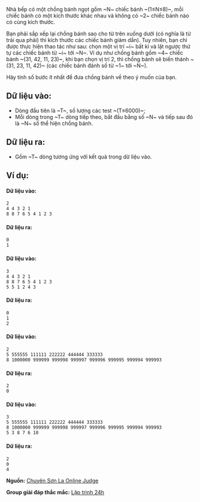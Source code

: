 Nhà bếp có một chồng bánh ngọt gồm ~N~ chiếc bánh ~(1≤N≤8)~, mỗi chiếc bánh có một kích thước khác nhau và không có ~2~ chiếc bánh nào có cùng kích thước.

Bạn phải sắp xếp lại chồng bánh sao cho từ trên xuống dưới (có nghĩa là từ trái qua phải) thì kích thước các chiếc bánh giảm dần). Tuy nhiên, bạn chỉ được thực hiện thao tác như sau: chọn một vị trí ~i~ bất kì và lật ngược thứ tự các chiếc bánh từ ~i~ tới ~N~. Ví dụ như chồng bánh gồm ~4~ chiếc bánh ~(31, 42, 11, 23)~, khi bạn chọn vị trí 2, thì chồng bánh sẽ biến thánh ~(31, 23, 11, 42)~ (các chiếc bánh đánh số từ ~1~ tới ~N~).

Hãy tính số bước ít nhất để đưa chồng bánh về theo ý muốn của bạn.

## Dữ liệu vào:
- Dòng đầu tiên là ~T~, số lượng các test ~(T≤6000)~;
- Mỗi dòng trong ~T~ dòng tiếp theo, bắt đầu bằng số ~N~ và tiếp sau đó là ~N~ số thể hiện chồng bánh. 

## Dữ liệu ra:
- Gồm ~T~ dòng tương ứng với kết quả trong dữ liệu vào.

## Ví dụ:
#### Dữ liệu vào:
```
2
4 4 3 2 1
8 8 7 6 5 4 1 2 3
```

#### Dữ liệu ra:
```
0
1
```

#### Dữ liệu vào:
```
3
4 4 3 2 1
8 8 7 6 5 4 1 2 3
5 5 1 2 4 3
```

#### Dữ liệu ra:
```
0
1
2
```

#### Dữ liệu vào:
```
2
5 555555 111111 222222 444444 333333
8 1000000 999999 999998 999997 999996 999995 999994 999993
```

#### Dữ liệu ra:
```
2
0
```

#### Dữ liệu vào:
```
3
5 555555 111111 222222 444444 333333
8 1000000 999999 999998 999997 999996 999995 999994 999993
5 3 8 7 6 10
```

#### Dữ liệu ra:
```
2
0
4
```
**Nguồn:** [Chuyên Sơn La Online Judge](http://csloj.ddns.net/)

**Group giải đáp thắc mắc:** [Lập trình 24h](https://www.facebook.com/groups/1386904321519984)